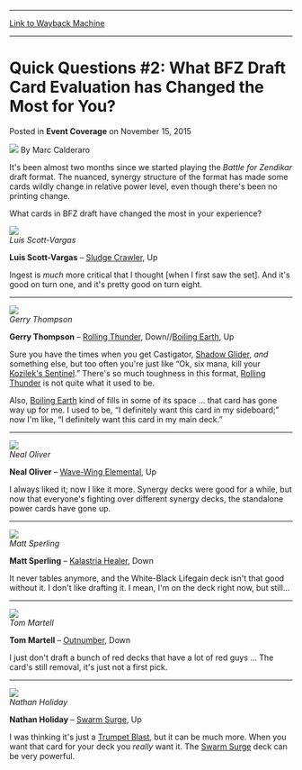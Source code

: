 
---
[Link to Wayback Machine](https://web.archive.org/web/20151117182324/http://magic.wizards.com/en/events/coverage/gpatl15/quick-questions-2-2015-11-15)

[_metadata_:author]:- "Marc Calderaro"
[_metadata_:description]:- "It's been almost two months since we started playing the Battle for Zendikar draft format. The nuanced, synergy structure of the format has made some cards wildly change in relative power level, even though there's been no printing change. What cards in BFZ draft have changed the most in your experience? Luis Scott-Vargas"
[_metadata_:generator]:- "Drupal 7 (http://drupal.org)"
[_metadata_:node]:- "839031"
[_metadata_:publish_date]:- "2015-11-15"
[_metadata_:source]:- "div-main-content"
[_metadata_:title]:- "Quick Questions #2: What BFZ Draft Card Evaluation has Changed the Most for You?"
[_metadata_:wayback_capture_timestamp]:- "2015-11-17 18:23:24"
[_metadata_:wayback_raw_url]:- "https://web.archive.org/web/20151117182324id_/http://magic.wizards.com/en/events/coverage/gpatl15/quick-questions-2-2015-11-15"
[_metadata_:wayback_url]:- "http://magic.wizards.com/en/events/coverage/gpatl15/quick-questions-2-2015-11-15"
---


Quick Questions #2: What BFZ Draft Card Evaluation has Changed the Most for You?
================================================================================



 Posted in **Event Coverage**
 on November 15, 2015 






![](https://media.magic.wizards.com/styles/auth_small/public/images/person/calderaro.jpg)
By Marc Calderaro











It's been almost two months since we started playing the *Battle for Zendikar* draft format. The nuanced, synergy structure of the format has made some cards wildly change in relative power level, even though there's been no printing change.


What cards in BFZ draft have changed the most in your experience?


![](https://media.wizards.com/2015/events/gpatl15/gpatl15_qq_lsv.jpg)  
*Luis Scott-Vargas*


**Luis Scott-Vargas** – [Sludge Crawler](http://gatherer.wizards.com/Pages/Card/Details.aspx?name=Sludge+Crawler), Up


Ingest is *much* more critical that I thought [when I first saw the set]. And it's good on turn one, and it's pretty good on turn eight.




---

![](https://media.wizards.com/2015/events/gpatl15/gpatl15_qq_thompson-2.jpg)  
*Gerry Thompson*


**Gerry Thompson** – [Rolling Thunder](http://gatherer.wizards.com/Pages/Card/Details.aspx?name=Rolling+Thunder), Down//[Boiling Earth](http://gatherer.wizards.com/Pages/Card/Details.aspx?name=Boiling+Earth), Up


Sure you have the times when you get Castigator, [Shadow Glider](http://gatherer.wizards.com/Pages/Card/Details.aspx?name=Shadow+Glider), *and* something else, but too often you're just like “Ok, six mana, kill your [Kozilek's Sentinel](http://gatherer.wizards.com/Pages/Card/Details.aspx?name=Kozilek%27s+Sentinel).” There's so much toughness in this format, [Rolling Thunder](http://gatherer.wizards.com/Pages/Card/Details.aspx?name=Rolling+Thunder) is not quite what it used to be.


Also, [Boiling Earth](http://gatherer.wizards.com/Pages/Card/Details.aspx?name=Boiling+Earth) kind of fills in some of its space ... that card has gone way up for me. I used to be, “I definitely want this card in my sideboard;” now I'm like, “I definitely want this card in my main deck.”




---

![](https://media.wizards.com/2015/events/gpatl15/gpatl15_qq_oliver.jpg)  
*Neal Oliver*


**Neal Oliver** – [Wave-Wing Elemental](http://gatherer.wizards.com/Pages/Card/Details.aspx?name=Wave-Wing+Elemental), Up


I always liked it; now I like it more. Synergy decks were good for a while, but now that everyone's fighting over different synergy decks, the standalone power cards have gone up.




---

![](https://media.wizards.com/2015/events/gpatl15/gpatl15_qq_sperling.jpg)  
*Matt Sperling*


**Matt Sperling** – [Kalastria Healer](http://gatherer.wizards.com/Pages/Card/Details.aspx?name=Kalastria+Healer), Down


It never tables anymore, and the White-Black Lifegain deck isn't that good without it. I don't like drafting it. I mean, I'm on the deck right now, but still...




---

![](https://media.wizards.com/2015/events/gpatl15/gpatl15_qq_martell.jpg)  
*Tom Martell*


**Tom Martell** – [Outnumber](http://gatherer.wizards.com/Pages/Card/Details.aspx?name=Outnumber), Down


I just don't draft a bunch of red decks that have a lot of red guys ... The card's still removal, it's just not a first pick.




---

![](https://media.wizards.com/2015/events/gpatl15/gpatl15_qq_holiday.jpg)  
*Nathan Holiday*


**Nathan Holiday** – [Swarm Surge](http://gatherer.wizards.com/Pages/Card/Details.aspx?name=Swarm+Surge), Up


I was thinking it's just a [Trumpet Blast](http://gatherer.wizards.com/Pages/Card/Details.aspx?name=Trumpet+Blast), but it can be much more. When you want that card for your deck you *really* want it. The [Swarm Surge](http://gatherer.wizards.com/Pages/Card/Details.aspx?name=Swarm+Surge) deck can be very powerful.







